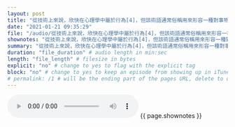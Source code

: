 ```yaml
---
layout: post
title: "從技術上來說，欣快在心理學中屬於行為[4]，但該術語通常俗稱用來形容一種對事物超然的幸福和具有壓倒性的滿足感的一種情緒波動。" # quotes allow forbidden characters like the colon
date: "2021-01-21 09:35:29"
file: "/audio/從技術上來說，欣快在心理學中屬於行為[4]，但該術語通常俗稱用來形容一種對事物超然的幸福和具有壓倒性的滿足感的一種情緒波動。.mp3"
shownotes: "從技術上來說，欣快在心理學中屬於行為[4]，但該術語通常俗稱用來形容一種對事物超然的幸福和具有壓倒性的滿足感的一種情緒波動。"
summary: "從技術上來說，欣快在心理學中屬於行為[4]，但該術語通常俗稱用來形容一種對事物超然的幸福和具有壓倒性的滿足感的一種情緒波動。"
duration: "file_duration" # audio length in min:sec
length: "file_length" # filesize in bytes
explicit: "no" # change to yes to flag with the explicit tag
block: "no" # change to yes to keep an episode from showing up in iTunes
# permalink: /1 # will be the ending part of the pages URL, delete to default to the title
---
```


<audio controls>
<source src="{{site.url}}{{site.baseurl}}{{ page.file }}" type="audio/x-mp3">
Your browser does not support the audio element.
</audio>
{{ page.shownotes }}
